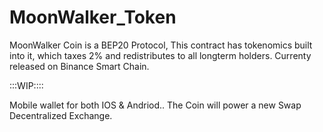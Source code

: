 # MoonWalker_Token
MoonWalker Coin is a BEP20 Protocol, This contract has tokenomics built into it, which taxes 2% and redistributes to all longterm holders.
Currenty released on Binance Smart Chain.

:::WIP::::

Mobile wallet for both IOS & Andriod..
The Coin will power a new Swap Decentralized Exchange.
